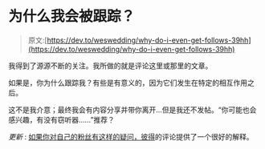 # 为什么我会被跟踪？

> 原文:[https://dev.to/weswedding/why-do-i-even-get-follows-39hh](https://dev.to/weswedding/why-do-i-even-get-follows-39hh)

我得到了源源不断的关注。我所做的就是评论这里或那里的文章。

如果是，你为什么跟踪我？有些是有意义的，因为它们发生在特定的相互作用之后。

这不是我介意；最终我会有内容分享并带你离开...但是我还不发帖。“你可能也会感兴趣，有没有窃听器……”推荐？

*更新* : [如果你对自己的粉丝有这样的疑问，彼得](https://dev.to/peter/comment/389i)的评论提供了一个很好的解释。